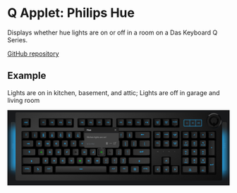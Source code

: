 # Q Applet: Philips Hue

Displays whether hue lights are on or off in a room on a Das Keyboard Q Series.

[GitHub repository](https://github.com/DisabledMonkey/daskeyboard-applet--hue)

## Example

Lights are on in kitchen, basement, and attic; Lights are off in garage and living room

![Hue lights on a Das Keybaord Q](assets/image.png "Q Hue")